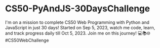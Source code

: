 # CS50-PyAndJS-30DaysChallenge
I'm on a mission to complete CS50 Web Programming with Python and JavaScript in just 30 days! Started on Sep 5, 2023, watch me code, learn, and track progress daily till Oct 5, 2023. Join me on this journey! 💻📚🌐 #CS50WebChallenge

